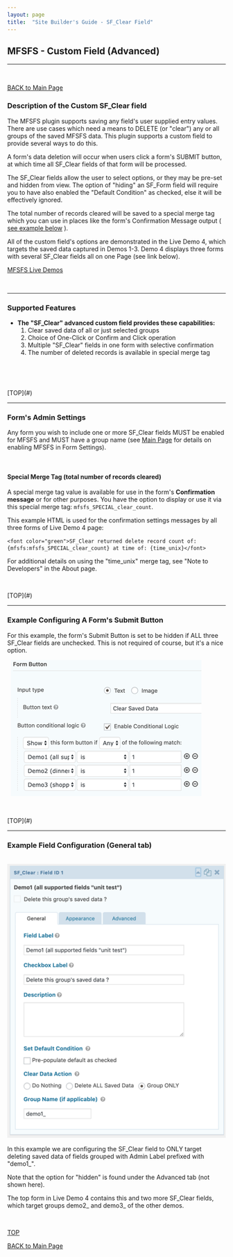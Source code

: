 ```yaml
---
layout: page
title:  "Site Builder's Guide - SF_Clear Field"
---
```


## MFSFS - Custom Field (Advanced)

---

<p> &nbsp;<br /></p>

[BACK to Main Page](users-guide.html)

### Description of the Custom SF_Clear field
The MFSFS plugin supports saving any field's user supplied entry values. There are use cases which need a means to DELETE (or "clear") any or all groups of the saved MFSFS data. This plugin supports a custom field to provide several ways to do this.

A form's data deletion will occur when users click a form's SUBMIT button, at which time all SF_Clear fields of that form will be processed. 

The SF_Clear fields allow the user to select options, or they may be pre-set and hidden from view. The option of "hiding" an SF_Form field will require you to have also enabled the "Default Condition" as checked, else it will be effectively ignored. 

The total number of records cleared will be saved to a special merge tag which you can use in places like the form's Confirmation Message output ( [see example below](#eg-conf-msg) ).

All of the custom field's options are demonstrated in the Live Demo 4, which targets the saved data captured in Demos 1-3. Demo 4 displays three forms with several SF_Clear fields all on one Page (see link below). 

[MFSFS Live Demos](https://wp.www-net.com)<br />

<p> &nbsp;<br /></p>

---
### Supported Features
* **The "SF_Clear" advanced custom field provides these capabilities:**
  1. Clear saved data of all or just selected groups
  1. Choice of One-Click or Confirm and Click operation
  1. Multiple "SF_Clear" fields in one form with selective confirmation
  1. The number of deleted records is available in special merge tag
<br />

<p> &nbsp;<br /></p>
[TOP](#)

---
### Form's Admin Settings
Any form you wish to include one or more SF_Clear fields MUST be enabled for MFSFS and MUST have a group name (see [Main Page](users-guide.html) for details on enabling MFSFS in Form Settings).
<a name="eg-conf-msg"></a>
<p> &nbsp;<br /></p>

#### Special Merge Tag (total number of records cleared)
A special merge tag value is available for use in the form's **Confirmation message** or for other purposes. You have the option to display or use it via this special merge tag: `mfsfs_SPECIAL_clear_count`. 

This example HTML is used for the confirmation settings messages by all three forms of Live Demo 4 page: 

    <font color="green">SF_Clear returned delete record count of: {mfsfs:mfsfs_SPECIAL_clear_count} at time of: {time_unix}</font> 

For additional details on using the "time_unix" merge tag, see "Note to Developers" in the About page.

<p> &nbsp;<br /></p>
[TOP](#)

---
### Example Configuring A Form's Submit Button
For this example, the form's Submit Button is set to be hidden if ALL three SF_Clear fields are unchecked. This is not required of course, but it's a nice option.

&nbsp;&nbsp;![Screen cap of "Form Button" settings demonstrating use of Conditional Logic](../assets/imgs/doc-img-mfsfs-form4a-Form-Button-setting-50.png "Form Button settings")  

<p> &nbsp;<br /></p>
[TOP](#)

---
### Example Field Configuration (General tab)
&nbsp;&nbsp;![Screen cap of Demo 4a Field 1](../assets/imgs/doc-img-mfsfs-form4a-field1-gen-50.png "MFSFS Field 1 of Demo 4")

In this example we are configuring the SF_Clear field to ONLY target deleting saved data of fields grouped with Admin Label prefixed with "demo1_".

Note that the option for "hidden" is found under the Advanced tab (not shown here).

The top form in Live Demo 4 contains this and two more SF_Clear fields, which target groups demo2_ and demo3_ of the other demos.

<p> &nbsp;<br /></p>

[TOP](#)

[BACK to Main Page](users-guide.html)

<p> &nbsp;<br /></p>
